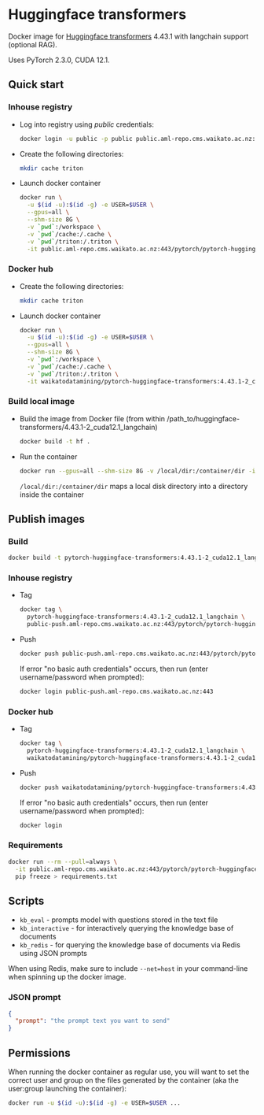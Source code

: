 # Huggingface transformers

Docker image for [Huggingface transformers](https://github.com/huggingface/transformers) 4.43.1 with langchain support (optional RAG).

Uses PyTorch 2.3.0, CUDA 12.1.

## Quick start

### Inhouse registry

* Log into registry using *public* credentials:

  ```bash
  docker login -u public -p public public.aml-repo.cms.waikato.ac.nz:443 
  ```
  
* Create the following directories:

  ```bash
  mkdir cache triton
  ```

* Launch docker container

  ```bash
  docker run \
    -u $(id -u):$(id -g) -e USER=$USER \
    --gpus=all \
    --shm-size 8G \
    -v `pwd`:/workspace \
    -v `pwd`/cache:/.cache \
    -v `pwd`/triton:/.triton \
    -it public.aml-repo.cms.waikato.ac.nz:443/pytorch/pytorch-huggingface-transformers:4.43.1-2_cuda12.1_langchain
  ```

### Docker hub
  
* Create the following directories:

  ```bash
  mkdir cache triton
  ```

* Launch docker container

  ```bash
  docker run \
    -u $(id -u):$(id -g) -e USER=$USER \
    --gpus=all \
    --shm-size 8G \
    -v `pwd`:/workspace \
    -v `pwd`/cache:/.cache \
    -v `pwd`/triton:/.triton \
    -it waikatodatamining/pytorch-huggingface-transformers:4.43.1-2_cuda12.1_langchain
  ```

### Build local image

* Build the image from Docker file (from within /path_to/huggingface-transformers/4.43.1-2_cuda12.1_langchain)

  ```bash
  docker build -t hf .
  ```
  
* Run the container

  ```bash
  docker run --gpus=all --shm-size 8G -v /local/dir:/container/dir -it hf
  ```
  `/local/dir:/container/dir` maps a local disk directory into a directory inside the container


## Publish images

### Build

```bash
docker build -t pytorch-huggingface-transformers:4.43.1-2_cuda12.1_langchain .
```

### Inhouse registry  
  
* Tag

  ```bash
  docker tag \
    pytorch-huggingface-transformers:4.43.1-2_cuda12.1_langchain \
    public-push.aml-repo.cms.waikato.ac.nz:443/pytorch/pytorch-huggingface-transformers:4.43.1-2_cuda12.1_langchain
  ```
  
* Push

  ```bash
  docker push public-push.aml-repo.cms.waikato.ac.nz:443/pytorch/pytorch-huggingface-transformers:4.43.1-2_cuda12.1_langchain
  ```
  If error "no basic auth credentials" occurs, then run (enter username/password when prompted):
  
  ```bash
  docker login public-push.aml-repo.cms.waikato.ac.nz:443
  ```

### Docker hub  
  
* Tag

  ```bash
  docker tag \
    pytorch-huggingface-transformers:4.43.1-2_cuda12.1_langchain \
    waikatodatamining/pytorch-huggingface-transformers:4.43.1-2_cuda12.1_langchain
  ```
  
* Push

  ```bash
  docker push waikatodatamining/pytorch-huggingface-transformers:4.43.1-2_cuda12.1_langchain
  ```
  If error "no basic auth credentials" occurs, then run (enter username/password when prompted):
  
  ```bash
  docker login
  ```


### Requirements

```bash
docker run --rm --pull=always \
  -it public.aml-repo.cms.waikato.ac.nz:443/pytorch/pytorch-huggingface-transformers:4.43.1-2_cuda12.1_langchain \
  pip freeze > requirements.txt
```

## Scripts

* `kb_eval` - prompts model with questions stored in the text file
* `kb_interactive` - for interactively querying the knowledge base of documents
* `kb_redis` - for querying the knowledge base of documents via Redis using JSON prompts

When using Redis, make sure to include `--net=host` in your command-line when spinning up the docker image. 

### JSON prompt

```json
{
  "prompt": "the prompt text you want to send"
}
```

## Permissions

When running the docker container as regular use, you will want to set the correct
user and group on the files generated by the container (aka the user:group launching
the container):

```bash
docker run -u $(id -u):$(id -g) -e USER=$USER ...
```
